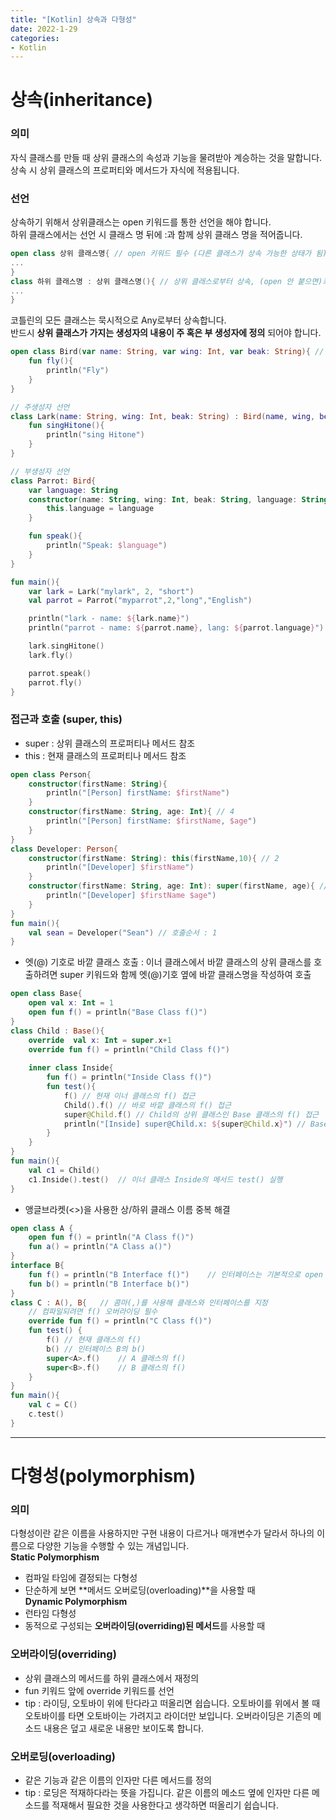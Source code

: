 ```yaml
---
title: "[Kotlin] 상속과 다형성"
date: 2022-1-29
categories:
- Kotlin
---
```

# 상속(inheritance)  
### 의미  
자식 클래스를 만들 때 상위 클래스의 속성과 기능을 물려받아 계승하는 것을 말합니다.  
상속 시 상위 클래스의 프로퍼티와 메서드가 자식에 적용됩니다.  

### 선언  
상속하기 위해서 상위클래스는 open 키워드를 통한 선언을 해야 합니다.  
하위 클래스에서는 선언 시 클래스 명 뒤에 :과 함께 상위 클래스 명을 적어줍니다.  

~~~kotlin
open class 상위 클래스명{ // open 키워드 필수 (다른 클래스가 상속 가능한 상태가 됨)
...
}
class 하위 클래스명 : 상위 클래스명(){ // 상위 클래스로부터 상속, (open 안 붙으면)최종 클래스로 파생 불가
...
}
~~~

코틀린의 모든 클래스는 묵시적으로 Any로부터 상속합니다.  
반드시 **상위 클래스가 가지는 생성자의 내용이 주 혹은 부 생성자에 정의** 되어야 합니다.  

~~~kotlin
open class Bird(var name: String, var wing: Int, var beak: String){ // 주생성자 및 프로퍼티 선언
    fun fly(){
        println("Fly")
    }
}

// 주생성자 선언
class Lark(name: String, wing: Int, beak: String) : Bird(name, wing, beak){
    fun singHitone(){
        println("sing Hitone")
    }
}

// 부생성자 선언
class Parrot: Bird{
    var language: String
    constructor(name: String, wing: Int, beak: String, language: String): super(name, wing, beak){
        this.language = language
    }

    fun speak(){
        println("Speak: $language")
    }
}

fun main(){
    var lark = Lark("mylark", 2, "short")
    val parrot = Parrot("myparrot",2,"long","English")

    println("lark - name: ${lark.name}")
    println("parrot - name: ${parrot.name}, lang: ${parrot.language}")

    lark.singHitone()
    lark.fly()

    parrot.speak()
    parrot.fly()
}
~~~

### 접근과 호출 (super, this)  
- super : 상위 클래스의 프로퍼티나 메서드 참조
- this : 현재 클래스의 프로퍼티나 메서드 참조  

~~~kotlin
open class Person{
    constructor(firstName: String){
        println("[Person] firstName: $firstName")
    }
    constructor(firstName: String, age: Int){ // 4
        println("[Person] firstName: $firstName, $age")
    }
}
class Developer: Person{
    constructor(firstName: String): this(firstName,10){ // 2
        println("[Developer] $firstName")
    }
    constructor(firstName: String, age: Int): super(firstName, age){ // 3
        println("[Developer] $firstName $age")
    }
}
fun main(){
    val sean = Developer("Sean") // 호출순서 : 1
}
~~~

- 엣(@) 기호로 바깥 클래스 호출 : 이너 클래스에서 바깥 클래스의 상위 클래스를 호출하려면 super 키워드와 함께 엣(@)기호 옆에 바깥 클래스명을 작성하여 호출  

~~~kotlin
open class Base{
    open val x: Int = 1
    open fun f() = println("Base Class f()")
}
class Child : Base(){
    override  val x: Int = super.x+1
    override fun f() = println("Child Class f()")
    
    inner class Inside{
        fun f() = println("Inside Class f()")
        fun test(){
            f() // 현재 이너 클래스의 f() 접근
            Child().f() // 바로 바깥 클래스의 f() 접근
            super@Child.f() // Child의 상위 클래스인 Base 클래스의 f() 접근
            println("[Inside] super@Child.x: ${super@Child.x}") // Base의 x 접근
        }
    }
}
fun main(){
    val c1 = Child()
    c1.Inside().test()  // 이너 클래스 Inside의 메서드 test() 실행
}
~~~~

- 앵글브라켓(<>)을 사용한 상/하위 클래스 이름 중복 해결  

~~~kotlin
open class A {
    open fun f() = println("A Class f()")
    fun a() = println("A Class a()")
}
interface B{
    fun f() = println("B Interface f()")    // 인터페이스는 기본적으로 open
    fun b() = println("B Interface b()")
}
class C : A(), B{   // 콤마(,)를 사용해 클래스와 인터페이스를 지정
    // 컴파일되려면 f() 오버라이딩 필수
    override fun f() = println("C Class f()")
    fun test() {
        f() // 현재 클래스의 f()
        b() // 인터페이스 B의 b()
        super<A>.f()    // A 클래스의 f()
        super<B>.f()    // B 클래스의 f()
    }
}
fun main(){
    val c = C()
    c.test()
}
~~~

---
# 다형성(polymorphism)  
### 의미  
다형성이란 같은 이름을 사용하지만 구현 내용이 다르거나 매개변수가 달라서 하나의 이름으로 다양한 기능을 수행할 수 있는 개념입니다.  
**Static Polymorphism**  
- 컴파일 타임에 결정되는 다형성  
- 단순하게 보면 **메서드 오버로딩(overloading)**을 사용할 때  
**Dynamic Polymorphism**  
- 런타임 다형성  
- 동적으로 구성되는 **오버라이딩(overriding)된 메서드**를 사용할 때  

### 오버라이딩(overriding)  
- 상위 클래스의 메서드를 하위 클래스에서 재정의  
- fun 키워드 앞에 override 키워드를 선언  
- tip : 라이딩, 오토바이 위에 탄다라고 떠올리면 쉽습니다. 오토바이를 위에서 볼 때 오토바이를 타면 오토바이는 가려지고 라이더만 보입니다. 오버라이딩은 기존의 메소드 내용은 덮고 새로운 내용만 보이도록 합니다.

### 오버로딩(overloading)  
- 같은 기능과 같은 이름의 인자만 다른 메서드를 정의  
- tip : 로딩은 적재하다라는 뜻을 가집니다. 같은 이름의 메소드 옆에 인자만 다른 메소드를 적재해서 필요한 것을 사용한다고 생각하면 떠올리기 쉽습니다.  
